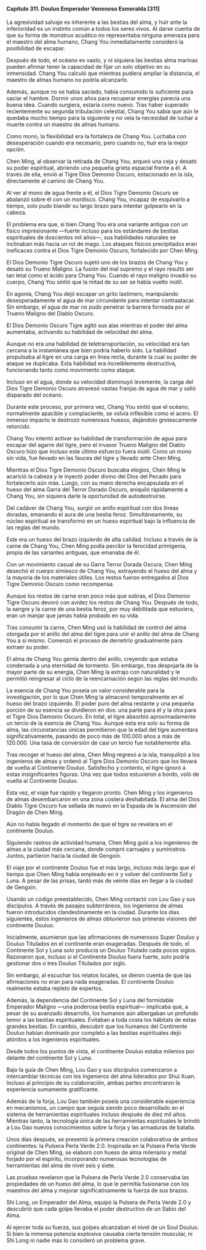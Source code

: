 
#### Capítulo 311. Douluo Emperador Venenoso Esmeralda [311]


La agresividad salvaje es inherente a las bestias del alma, y huir ante la inferioridad es un instinto común a todos los seres vivos. Al darse cuenta de que su forma de monstruo acuático no representaba ninguna amenaza para el maestro del alma humano, Chang You inmediatamente consideró la posibilidad de escapar.

Después de todo, el océano es vasto, y ni siquiera las bestias alma marinas pueden afirmar tener la capacidad de fijar un solo objetivo en su inmensidad. Chang You calculó que mientras pudiera ampliar la distancia, el maestro de almas humano no podría alcanzarlo.

Además, aunque no se había saciado, había consumido lo suficiente para saciar el hambre. Dormir unos años para recuperar energías parecía una buena idea. Cuando surgiera, estaría como nuevo. Tras haber superado recientemente su segunda tribulación celestial, Chang You sabía que aún le quedaba mucho tiempo para la siguiente y no veía la necesidad de luchar a muerte contra un maestro de almas humano.

Como mono, la flexibilidad era la fortaleza de Chang You. Luchaba con desesperación cuando era necesario, pero cuando no, huir era la mejor opción.

Chen Ming, al observar la retirada de Chang You, arqueó una ceja y desató su poder espiritual, abriendo una pequeña grieta espacial frente a él. A través de ella, envió al Tigre Dios Demonio Oscuro, estacionado en la isla, directamente al camino de Chang You.

Al ver al mono de agua frente a él, el Dios Tigre Demonio Oscuro se abalanzó sobre él con un mordisco. Chang You, incapaz de esquivarlo a tiempo, solo pudo blandir su largo brazo para intentar golpearlo en la cabeza.

El problema era que, si bien Chang You era una variante antigua con un físico impresionante —fuerte incluso para los estándares de bestias espirituales de doscientos mil años—, sus habilidades naturales se inclinaban más hacia un rol de mago. Los ataques físicos precipitados eran ineficaces contra el Dios Tigre Demonio Oscuro, fortalecido por Chen Ming.

El Dios Demonio Tigre Oscuro sujetó uno de los brazos de Chang You y desató su Trueno Maligno. La fusión del mal supremo y el rayo resultó ser tan letal como el ácido para Chang You. Cuando el rayo maligno invadió su cuerpo, Chang You sintió que la mitad de su ser se había vuelto inútil.

En agonía, Chang You dejó escapar un grito lastimero, manipulando desesperadamente el agua de mar circundante para intentar contraatacar. Sin embargo, el agua de mar no pudo penetrar la barrera formada por el Trueno Maligno del Diablo Oscuro.

El Dios Demonio Oscuro Tigre agitó sus alas mientras el poder del alma aumentaba, activando su habilidad de velocidad del alma.

Aunque no era una habilidad de teletransportación, su velocidad era tan cercana a la instantánea que bien podría haberlo sido. La habilidad propulsaba al tigre en una carga en línea recta, durante la cual su poder de ataque se duplicaba. Esta habilidad era increíblemente destructiva, funcionando tanto como movimiento como ataque.

Incluso en el agua, donde su velocidad disminuyó levemente, la carga del Dios Tigre Demonio Oscuro atravesó vastas franjas de agua de mar y salió disparado del océano.

Durante este proceso, por primera vez, Chang You sintió que el océano, normalmente apacible y complaciente, se volvía inflexible como el acero. El inmenso impacto le destrozó numerosos huesos, dejándolo grotescamente retorcido.

Chang You intentó activar su habilidad de transformación de agua para escapar del agarre del tigre, pero el invasor Trueno Maligno del Diablo Oscuro hizo que incluso este último esfuerzo fuera inútil. Como un mono sin vida, fue llevado en las fauces del tigre y llevado ante Chen Ming.

Mientras el Dios Tigre Demonio Oscuro buscaba elogios, Chen Ming le acarició la cabeza y le inyectó poder divino del Dios del Pecado para fortalecerlo aún más. Luego, con su mano derecha encapsulada en el hueso del alma Garra del Terror Dorado Oscuro, aniquiló rápidamente a Chang You, sin siquiera darle la oportunidad de autodestruirse.

Del cadáver de Chang You, surgió un anillo espiritual con dos líneas doradas, emanando el aura de una bestia feroz. Simultáneamente, su núcleo espiritual se transformó en un hueso espiritual bajo la influencia de las reglas del mundo.

Este era un hueso del brazo izquierdo de alta calidad. Incluso a través de la carne de Chang You, Chen Ming podía percibir la ferocidad primigenia, propia de las variantes antiguas, que emanaba de él.

Con un movimiento casual de su Garra Terror Dorada Oscura, Chen Ming desechó el cuerpo simiesco de Chang You, extrayendo el hueso del alma y la mayoría de los materiales útiles. Los restos fueron entregados al Dios Tigre Demonio Oscuro como recompensa.

Aunque los restos de carne eran poco más que sobras, el Dios Demonio Tigre Oscuro devoró con avidez los restos de Chang You. Después de todo, la sangre y la carne de una bestia feroz, por muy debilitada que estuviera, eran un manjar que jamás había probado en su vida.

Tras consumir la carne, Chen Ming usó la habilidad de control del alma otorgada por el anillo del alma del tigre para unir el anillo del alma de Chang You a sí mismo. Comenzó el proceso de derretirlo gradualmente para extraer su poder.

El alma de Chang You gemía dentro del anillo, creyendo que estaba condenada a una eternidad de tormento. Sin embargo, tras despojarla de la mayor parte de su energía, Chen Ming la extrajo con naturalidad y le permitió reingresar al ciclo de la reencarnación según las reglas del mundo.

La esencia de Chang You poseía un valor considerable para la investigación, por lo que Chen Ming la almacenó temporalmente en el hueso del brazo izquierdo. El poder puro del alma restante y una pequeña porción de su esencia se dividieron en dos: una parte para él y la otra para el Tigre Dios Demonio Oscuro. En total, el tigre absorbió aproximadamente un tercio de la esencia de Chang You. Aunque esta era solo su forma de alma, las circunstancias únicas permitieron que la edad del tigre aumentara significativamente, pasando de poco más de 100.000 años a más de 120.000. Una tasa de conversión de casi un tercio fue notablemente alta.

Tras recoger el hueso del alma, Chen Ming regresó a la isla, tranquilizó a los ingenieros de almas y ordenó al Tigre Dios Demonio Oscuro que los llevara de vuelta al Continente Douluo. Satisfecho y contento, el tigre ignoró a estas insignificantes figuras. Una vez que todos estuvieron a bordo, voló de vuelta al Continente Douluo.

Esta vez, el viaje fue rápido y llegaron pronto. Chen Ming y los ingenieros de almas desembarcaron en una zona costera deshabitada. El alma del Dios Diablo Tigre Oscuro fue sellada de nuevo en la Espada de la Ascensión del Dragón de Chen Ming.

Aún no había llegado el momento de que el tigre se revelara en el continente Douluo.

Siguiendo rastros de actividad humana, Chen Ming guió a los ingenieros de almas a la ciudad más cercana, donde compró carruajes y suministros. Juntos, partieron hacia la ciudad de Gengxin.

El viaje por el continente Douluo fue el más largo, incluso más largo que el tiempo que Chen Ming había empleado en ir y volver del continente Sol y Luna. A pesar de las prisas, tardó más de veinte días en llegar a la ciudad de Gengxin.

Usando un código preestablecido, Chen Ming contactó con Lou Gao y sus discípulos. A través de pasajes subterráneos, los ingenieros de almas fueron introducidos clandestinamente en la ciudad. Durante los días siguientes, estos ingenieros de almas obtuvieron sus primeras visiones del continente Douluo.

Inicialmente, asumieron que las afirmaciones de numerosos Super Douluo y Douluo Titulados en el continente eran exageradas. Después de todo, el Continente Sol y Luna solo producía un Douluo Titulado cada pocos siglos. Razonaron que, incluso si el Continente Douluo fuera fuerte, solo podría gestionar dos o tres Douluo Titulados por siglo.

Sin embargo, al escuchar los relatos locales, se dieron cuenta de que las afirmaciones no eran para nada exageradas. El continente Douluo realmente estaba repleto de expertos.

Además, la dependencia del Continente Sol y Luna del formidable Emperador Maligno —una poderosa bestia espiritual— implicaba que, a pesar de su avanzado desarrollo, los humanos aún albergaban un profundo temor a las bestias espirituales. Evitaban a toda costa los hábitats de estas grandes bestias. En cambio, descubrir que los humanos del Continente Douluo habían dominado por completo a las bestias espirituales dejó atónitos a los ingenieros espirituales.

Desde todos los puntos de vista, el continente Douluo estaba milenios por delante del continente Sol y Luna.

Bajo la guía de Chen Ming, Lou Gao y sus discípulos comenzaron a intercambiar técnicas con los ingenieros del alma liderados por Shui Xuan. Incluso al principio de su colaboración, ambas partes encontraron la experiencia sumamente gratificante.

Además de la forja, Lou Gao también poseía una considerable experiencia en mecanismos, un campo que seguía siendo poco desarrollado en el sistema de herramientas espirituales incluso después de diez mil años. Mientras tanto, la tecnología única de las herramientas espirituales le brindó a Lou Gao nuevos conocimientos sobre la forja y las armaduras de batalla.

Unos días después, se presentó la primera creación colaborativa de ambos continentes: la Pulsera Perla Verde 2.0. Inspirada en la Pulsera Perla Verde original de Chen Ming, se elaboró con hueso de alma milenario y metal forjado por el espíritu, incorporando numerosas tecnologías de herramientas del alma de nivel seis y siete.

Las pruebas revelaron que la Pulsera de Perla Verde 2.0 conservaba las propiedades de un hueso del alma, lo que le permitía fusionarse con los maestros del alma y mejorar significativamente la fuerza de sus brazos.

Shi Long, un Emperador del Alma, equipó la Pulsera de Perla Verde 2.0 y descubrió que cada golpe llevaba el poder destructivo de un Sabio del Alma.

Al ejercer toda su fuerza, sus golpes alcanzaban el nivel de un Soul Douluo. Si bien la inmensa potencia explosiva causaba cierta tensión muscular, ni Shi Long ni nadie más lo consideró un problema grave.